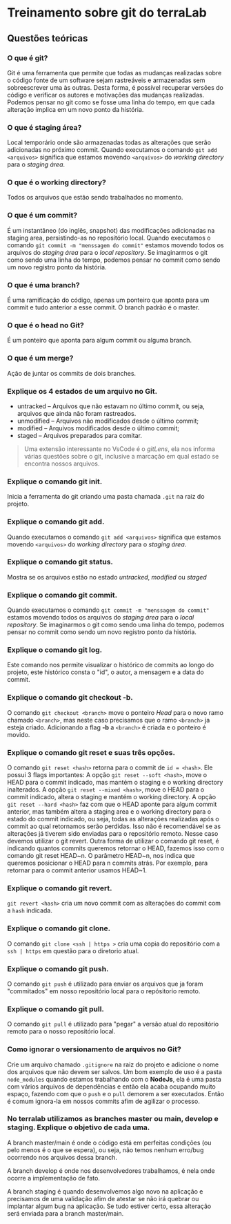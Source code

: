 # Treinamento sobre git do terraLab

## Questões teóricas

### O que é git?
Git é uma ferramenta que permite que todas as mudanças realizadas sobre o código fonte de um software sejam rastreáveis e armazenadas sem sobreescrever uma às outras. Desta forma, é possível recuperar versões do código e verificar os autores e motivações das mudanças realizadas. Podemos pensar no git como se fosse uma linha do tempo, em que cada alteração implica em um novo ponto da história.

### O que é staging área?
Local temporário onde são armazenadas todas as alterações que serão adicionadas no próximo commit. Quando executamos o comando `git add <arquivos>` significa que estamos movendo `<arquivos>` do *working directory* para o *staging área*.

### O que é o working directory?
Todos os arquivos que estão sendo trabalhados no momento.

### O que é um commit?
É um instantâneo (do inglês, snapshot) das modificações adicionadas na staging area, persistindo-as no repositório local. Quando executamos o comando `git commit -m "menssagem do commit"` estamos movendo todos os arquivos do *staging área* para o *local repository*. Se imaginarmos o git como sendo uma linha do tempo, podemos pensar no commit como sendo um novo registro ponto da história.

### O que é uma branch?
É uma ramificação do código, apenas um ponteiro que aponta para um commit e tudo anterior a esse commit. O branch padrão é o master.

### O que é o head no Git?
É um ponteiro que aponta para algum commit ou alguma branch.

### O que é um merge?
Ação de juntar os commits de dois branches.

### Explique os 4 estados de um arquivo no Git.
* untracked – Arquivos que não estavam no último commit, ou seja, arquivos que ainda não foram rastreados.
* unmodified – Arquivos não modificados desde o último commit;
* modified – Arquivos modificados desde o último commit; 
* staged – Arquivos preparados para comitar.
>Uma extensão interessante no VsCode é o *gitLens*, ela nos informa várias questões sobre o git, inclusive a marcação em qual estado se encontra nossos arquivos.

### Explique o comando git init.
Inicia a ferramenta do git criando uma pasta chamada `.git` na raiz do projeto.

### Explique o comando git add.
Quando executamos o comando `git add <arquivos>` significa que estamos movendo `<arquivos>` do *working directory* para o *staging área*.

### Explique o comando git status.
Mostra se os arquivos estão no estado *untracked*, *modified* ou *staged*

### Explique o comando git commit.
Quando executamos o comando `git commit -m "menssagem do commit"` estamos movendo todos os arquivos do *staging área* para o *local repository*. Se imaginarmos o git como sendo uma linha do tempo, podemos pensar no commit como sendo um novo registro ponto da história.

### Explique o comando git log.
Este comando nos permite visualizar o histórico de commits ao longo do projeto, este histórico consta o "id", o autor, a mensagem e a data do commit.

### Explique o comando git checkout -b.
O comando `git checkout <branch>` move o ponteiro *Head* para o novo ramo chamado `<branch>`, mas neste caso precisamos que o ramo `<branch>` ja esteja criado. Adicionando a flag **-b** a `<branch>` é criada e o ponteiro é movido.

### Explique o comando git reset e suas três opções.
O comando `git reset <hash>` retorna para o commit de `id = <hash>`. Ele possui 3 flags importantes: A opção `git reset --soft <hash>`, move o HEAD para o commit indicado, mas mantém o staging e o working directory inalterados. A opção `git reset --mixed <hash>`, move o HEAD para o commit indicado, altera o staging e mantém o working directory. A opção `git reset --hard <hash>` faz com que o HEAD aponte para algum commit anterior, mas também altera a staging area e o working directory para o estado do commit indicado, ou seja, todas as alterações realizadas após o commit ao qual retornamos serão perdidas. Isso não é recomendável se as alterações já tiverem sido enviadas para o repositório remoto. Nesse caso devemos utilizar o git revert.
Outra forma de utilizar o comando git reset, é indicando quantos commits queremos retornar o HEAD, fazemos isso com o comando git reset HEAD~n. O parâmetro HEAD~n, nos indica que queremos posicionar o HEAD para n commits atrás. Por exemplo, para retornar para o commit anterior usamos HEAD~1.

### Explique o comando git revert.
`git revert <hash>` cria um novo commit com as alterações do commit com a `hash` indicada.

### Explique o comando git clone.
O comando `git clone <ssh | https >` cria uma copia do repositório com a `ssh | https` em questão para o diretorio atual.

### Explique o comando git push.
O comando `git push` é utilizado para enviar os arquivos que ja foram "commitados" em nosso repositório local para o repósitorio remoto.

### Explique o comando git pull.
O comando `git pull` é utilizado para "pegar" a versão atual do repositório remoto para o nosso repositório local.

### Como ignorar o versionamento de arquivos no Git?
Crie um arquivo chamado `.gitignore` na raiz do projeto e adicione o nome dos arquivos que não devem ser salvos. Um bom exemplo de uso é a pasta `node_modules` quando estamos trabalhando com o **NodeJs**, ela é uma pasta com vários arquivos de dependências e então ela acaba ocupando muito espaço, fazendo com que o `push` e o `pull` demorem a ser executados. Então é comum ignora-la em nossos commits afim de agilizar o processo.

### No terralab utilizamos as branches master ou main, develop e staging. Explique o objetivo de cada uma.
A branch master/main é onde o código está em perfeitas condições (ou pelo menos é o que se espera), ou seja, não temos nenhum erro/bug ocorrendo nos arquivos dessa branch.

A branch develop é onde nos desenvolvedores trabalhamos, é nela onde ocorre a implementação de fato.

A branch staging é quando desenvolvemos algo novo na aplicação e precisamos de uma validação afim de atestar se não irá quebrar ou implantar algum bug na aplicação. Se tudo estiver certo, essa alteração será enviada para a branch master/main.

